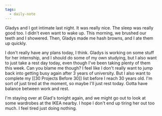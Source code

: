 ```yaml
---
tags:
  - daily-note
---
```

Gladys and I got intimate last night. It was really nice. The sleep was really good too. I didn't even want to wake up. This morning, we brushed our teeth and I showered. Then, Gladys made me hash browns, and I ate them up quickly.

I don't really have any plans today, I think. Gladys is working on some stuff for her internship, and I should do some of my own studying, but I also want to just take a rest day today, even though I've been taking plenty of them this week. Can you blame me though? I feel like I don't really want to jump back into getting busy again after 3 years of university. But I also want to complete my [[30 Projects Before 30]] list before I reach 30 years old. I'm sort of just tired at the moment, so maybe I'll just rest today. Gotta have balance between work and rest.

I'm staying over at Glad's tonight again, and we might go out to look at some wardrobes at the IKEA nearby. I hope I don't end up tiring her out too much. I feel tired just doing nothing.